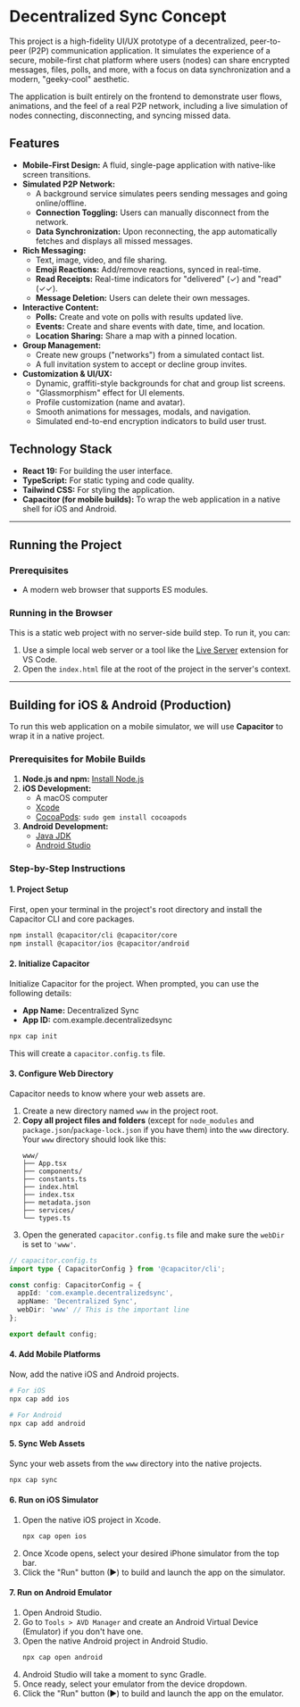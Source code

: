 # Decentralized Sync Concept

This project is a high-fidelity UI/UX prototype of a decentralized, peer-to-peer (P2P) communication application. It simulates the experience of a secure, mobile-first chat platform where users (nodes) can share encrypted messages, files, polls, and more, with a focus on data synchronization and a modern, "geeky-cool" aesthetic.

The application is built entirely on the frontend to demonstrate user flows, animations, and the feel of a real P2P network, including a live simulation of nodes connecting, disconnecting, and syncing missed data.

## Features

- **Mobile-First Design:** A fluid, single-page application with native-like screen transitions.
- **Simulated P2P Network:**
  - A background service simulates peers sending messages and going online/offline.
  - **Connection Toggling:** Users can manually disconnect from the network.
  - **Data Synchronization:** Upon reconnecting, the app automatically fetches and displays all missed messages.
- **Rich Messaging:**
  - Text, image, video, and file sharing.
  - **Emoji Reactions:** Add/remove reactions, synced in real-time.
  - **Read Receipts:** Real-time indicators for "delivered" (✓) and "read" (✓✓).
  - **Message Deletion:** Users can delete their own messages.
- **Interactive Content:**
  - **Polls:** Create and vote on polls with results updated live.
  - **Events:** Create and share events with date, time, and location.
  - **Location Sharing:** Share a map with a pinned location.
- **Group Management:**
  - Create new groups ("networks") from a simulated contact list.
  - A full invitation system to accept or decline group invites.
- **Customization & UI/UX:**
  - Dynamic, graffiti-style backgrounds for chat and group list screens.
  - "Glassmorphism" effect for UI elements.
  - Profile customization (name and avatar).
  - Smooth animations for messages, modals, and navigation.
  - Simulated end-to-end encryption indicators to build user trust.

## Technology Stack

- **React 19:** For building the user interface.
- **TypeScript:** For static typing and code quality.
- **Tailwind CSS:** For styling the application.
- **Capacitor (for mobile builds):** To wrap the web application in a native shell for iOS and Android.

---

## Running the Project

### Prerequisites

- A modern web browser that supports ES modules.

### Running in the Browser

This is a static web project with no server-side build step. To run it, you can:
1. Use a simple local web server or a tool like the [Live Server](https://marketplace.visualstudio.com/items?itemName=ritwickdey.LiveServer) extension for VS Code.
2. Open the `index.html` file at the root of the project in the server's context.

---

## Building for iOS & Android (Production)

To run this web application on a mobile simulator, we will use **Capacitor** to wrap it in a native project.

### Prerequisites for Mobile Builds

1.  **Node.js and npm:** [Install Node.js](https://nodejs.org/)
2.  **iOS Development:**
    - A macOS computer
    - [Xcode](https://developer.apple.com/xcode/)
    - [CocoaPods](https://cocoapods.org/): `sudo gem install cocoapods`
3.  **Android Development:**
    - [Java JDK](https://www.oracle.com/java/technologies/downloads/)
    - [Android Studio](https://developer.android.com/studio)

### Step-by-Step Instructions

#### 1. Project Setup

First, open your terminal in the project's root directory and install the Capacitor CLI and core packages.

```bash
npm install @capacitor/cli @capacitor/core
npm install @capacitor/ios @capacitor/android
```

#### 2. Initialize Capacitor

Initialize Capacitor for the project. When prompted, you can use the following details:
- **App Name:** Decentralized Sync
- **App ID:** com.example.decentralizedsync

```bash
npx cap init
```

This will create a `capacitor.config.ts` file.

#### 3. Configure Web Directory

Capacitor needs to know where your web assets are.
1.  Create a new directory named `www` in the project root.
2.  **Copy all project files and folders** (except for `node_modules` and `package.json`/`package-lock.json` if you have them) into the `www` directory. Your `www` directory should look like this:
    ```
    www/
    ├── App.tsx
    ├── components/
    ├── constants.ts
    ├── index.html
    ├── index.tsx
    ├── metadata.json
    ├── services/
    └── types.ts
    ```
3.  Open the generated `capacitor.config.ts` file and make sure the `webDir` is set to `'www'`.

```typescript
// capacitor.config.ts
import type { CapacitorConfig } from '@capacitor/cli';

const config: CapacitorConfig = {
  appId: 'com.example.decentralizedsync',
  appName: 'Decentralized Sync',
  webDir: 'www' // This is the important line
};

export default config;
```

#### 4. Add Mobile Platforms

Now, add the native iOS and Android projects.

```bash
# For iOS
npx cap add ios

# For Android
npx cap add android
```

#### 5. Sync Web Assets

Sync your web assets from the `www` directory into the native projects.

```bash
npx cap sync
```

#### 6. Run on iOS Simulator

1.  Open the native iOS project in Xcode.
    ```bash
    npx cap open ios
    ```
2.  Once Xcode opens, select your desired iPhone simulator from the top bar.
3.  Click the "Run" button (▶) to build and launch the app on the simulator.

#### 7. Run on Android Emulator

1.  Open Android Studio.
2.  Go to `Tools > AVD Manager` and create an Android Virtual Device (Emulator) if you don't have one.
3.  Open the native Android project in Android Studio.
    ```bash
    npx cap open android
    ```
4.  Android Studio will take a moment to sync Gradle.
5.  Once ready, select your emulator from the device dropdown.
6.  Click the "Run" button (▶) to build and launch the app on the emulator.
